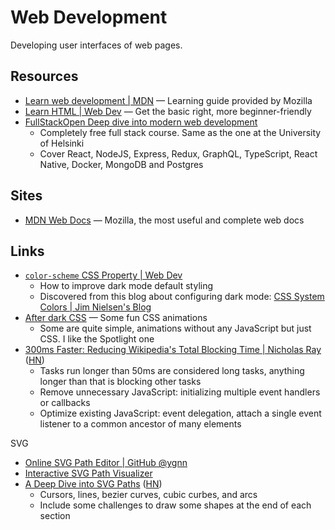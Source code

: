 # Web Development

Developing user interfaces of web pages.

## Resources

- [Learn web development | MDN](https://developer.mozilla.org/en-US/docs/Learn)
  — Learning guide provided by Mozilla
- [Learn HTML | Web Dev](https://web.dev/learn/html/) — Get the basic right,
  more beginner-friendly
- [FullStackOpen Deep dive into modern web development](https://fullstackopen.com/en/)
  - Completely free full stack course. Same as the one at the University of
    Helsinki
  - Cover React, NodeJS, Express, Redux, GraphQL, TypeScript, React Native,
    Docker, MongoDB and Postgres

## Sites

- [MDN Web Docs](https://developer.mozilla.org/en-US/docs/Web) — Mozilla, the
  most useful and complete web docs

## Links

- [`color-scheme` CSS Property | Web Dev](https://web.dev/color-scheme/)
  - How to improve dark mode default styling
  - Discovered from this blog about configuring dark mode:
    [CSS System Colors | Jim Nielsen's Blog](https://blog.jim-nielsen.com/2021/css-system-colors/)
- [After dark CSS](https://www.bryanbraun.com/after-dark-css/) — Some fun CSS
  animations
  - Some are quite simple, animations without any JavaScript but just CSS. I
    like the Spotlight one
- [300ms Faster: Reducing Wikipedia's Total Blocking Time | Nicholas Ray](https://www.nray.dev/blog/300ms-faster-reducing-wikipedias-total-blocking-time/)
  ([HN](https://news.ycombinator.com/item?id=36113430))
  - Tasks run longer than 50ms are considered long tasks, anything longer than
    that is blocking other tasks
  - Remove unnecessary JavaScript: initializing multiple event handlers or
    callbacks
  - Optimize existing JavaScript: event delegation, attach a single event
    listener to a common ancestor of many elements

SVG

- [Online SVG Path Editor | GitHub @ygnn](https://yqnn.github.io/svg-path-editor/)
- [Interactive SVG Path Visualizer](https://svg-path-visualizer.netlify.app/)
- [A Deep Dive into SVG Paths](https://www.nan.fyi/svg-paths)
  ([HN](https://news.ycombinator.com/item?id=36574645))
  - Cursors, lines, bezier curves, cubic curbes, and arcs
  - Include some challenges to draw some shapes at the end of each section
